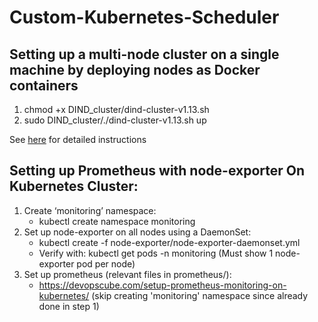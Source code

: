 # Custom-Kubernetes-Scheduler

## Setting up a multi-node cluster on a single machine by deploying nodes as Docker containers
1. chmod +x DIND_cluster/dind-cluster-v1.13.sh
2. sudo DIND_cluster/./dind-cluster-v1.13.sh up

See [here](https://www.mirantis.com/blog/multi-kubernetes-kdc-quick-and-dirty-guide/) for detailed instructions

## Setting up Prometheus with node-exporter On Kubernetes Cluster: 
1. Create ‘monitoring’ namespace:
   - kubectl create namespace monitoring
2. Set up node-exporter on all nodes using a DaemonSet: 
   - kubectl create -f node-exporter/node-exporter-daemonset.yml
   - Verify with: kubectl get pods -n monitoring (Must show 1 node-exporter pod per node)
3. Set up prometheus (relevant files in prometheus/):
   - https://devopscube.com/setup-prometheus-monitoring-on-kubernetes/ (skip creating 'monitoring' namespace since already done in step 1)

